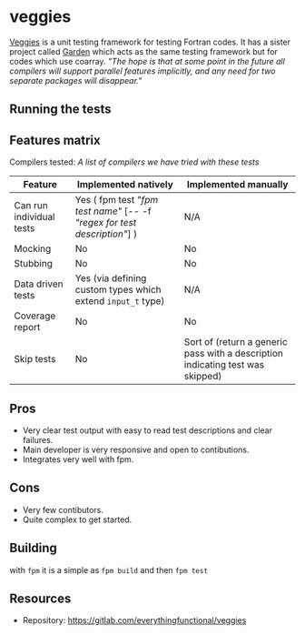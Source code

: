 # veggies

[Veggies](https://gitlab.com/everythingfunctional/veggies) is a unit testing framework for testing Fortran codes.
It has a sister project called [Garden](https://gitlab.com/everythingfunctional/garden) which acts as the same
testing framework but for codes which use coarray. *"The hope is that at some point in the future all compilers
will support parallel features implicitly, and any need for two separate packages will disappear."*

## Running the tests


## Features matrix

Compilers tested: *A list of compilers we have tried with these tests*

| Feature | Implemented natively | Implemented manually |
|---------|----------------------|----------------------|
| Can run individual tests | Yes ( fpm test *"fpm test name"* [-- -f *"regex for test description"*] ) | N/A |
| Mocking | No | No |
| Stubbing | No | No |
| Data driven tests | Yes (via defining custom types which extend `input_t` type) | N/A |
| Coverage report | No | No |
| Skip tests | No | Sort of (return a generic pass with a description indicating test was skipped) |

## Pros

- Very clear test output with easy to read test descriptions and clear failures.
- Main developer is very responsive and open to contibutions.
- Integrates very well with fpm.

## Cons 

- Very few contibutors.
- Quite complex to get started.

## Building

with `fpm` it is a simple as `fpm build` and then `fpm test`

## Resources
- Repository: https://gitlab.com/everythingfunctional/veggies